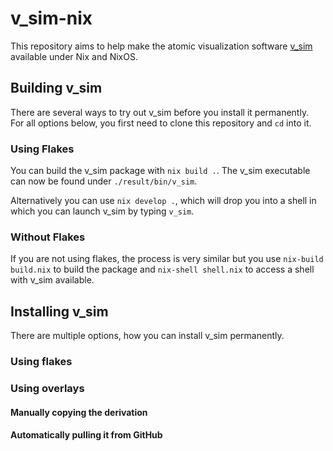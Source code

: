 # v_sim-nix
This repository aims to help make the atomic visualization software [v_sim](https://l_sim.gitlab.io/v_sim/index.en.html) available under Nix and NixOS.

## Building v_sim
There are several ways to try out v_sim before you install it permanently.  
For all options below, you first need to clone this repository and `cd` into it. 


### Using Flakes
You can build the v_sim package with `nix build .`.
The v_sim executable can now be found under `./result/bin/v_sim`.  

Alternatively you can use `nix develop .`, which will drop you into a shell in which you can launch v_sim by typing `v_sim`.


### Without Flakes
If you are not using flakes, the process is very similar but you use `nix-build build.nix` to build the package and `nix-shell shell.nix` to access a shell with v_sim available.


## Installing v_sim
There are multiple options, how you can install v_sim permanently. 

### Using flakes


### Using overlays
#### Manually copying the derivation

#### Automatically pulling it from GitHub



